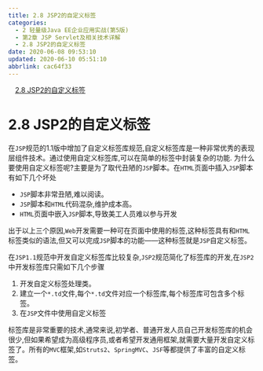```yaml
---
title: 2.8 JSP2的自定义标签
categories: 
  - 2 轻量级Java EE企业应用实战(第5版)
  - 第2章 JSP Servlet及相关技术详解
  - 2.8 JSP2的自定义标签
date: 2020-06-08 09:53:10
updated: 2020-06-10 05:51:10
abbrlink: cac64f33
---
```

<div id='my_toc'><a href="/JavaReadingNotes/cac64f33/#2-8-JSP2的自定义标签" class="header_1">2.8 JSP2的自定义标签</a>&nbsp;<br></div>
<style>.header_1{margin-left: 1em;}.header_2{margin-left: 2em;}.header_3{margin-left: 3em;}.header_4{margin-left: 4em;}.header_5{margin-left: 5em;}.header_6{margin-left: 6em;}</style>
<!--more-->
<script>if (navigator.platform.search('arm')==-1){document.getElementById('my_toc').style.display = 'none';}var e,p = document.getElementsByTagName('p');while (p.length>0) {e = p[0];e.parentElement.removeChild(e);}</script>

<!--end-->
# 2.8 JSP2的自定义标签
在`JSP`规范的1.1版中增加了自定义标签库规范,自定义标签库是一种非常优秀的表现层组件技术。通过使用自定义标签库,可以在简单的标签中封装复杂的功能.
为什么要使用自定义标签呢?主要是为了取代丑陋的`JSP`脚本。在`HTML`页面中插入`JSP`脚本有如下几个坏处
- `JSP`脚本非常丑陋,难以阅读。
- `JSP`脚本和`HTML`代码混杂,维护成本高。
- `HTML`页面中嵌入`JSP`脚本,导致美工人员难以参与开发

出于以上三个原因,`Web`开发需要一种可在页面中使用的标签,这种标签具有和`HTML`标签类似的语法,但又可以完成`JSP`脚本的功能——这种标签就是`JSP`自定义标签。

在`JSP1.1`规范中开发自定义标签库比较复杂,`JSP2`规范简化了标签库的开发,在`JSP2`中开发标签库只需如下几个步骤
1. 开发自定义标签处理类。
2. 建立一个`*.td`文件,每个`*.td`文件对应一个标签库,每个标签库可包含多个标签。
3. 在`JSP`文件中使用自定义标签

标签库是非常重要的技术,通常来说,初学者、普通开发人员自己开发标签库的机会很少,但如果希望成为高级程序员,或者希望开发通用框架,就需要大量开发自定义标签了。所有的`MVC`框架,如`Struts2`、`SpringMVC`、`JSF`等都提供了丰富的自定义标签。
